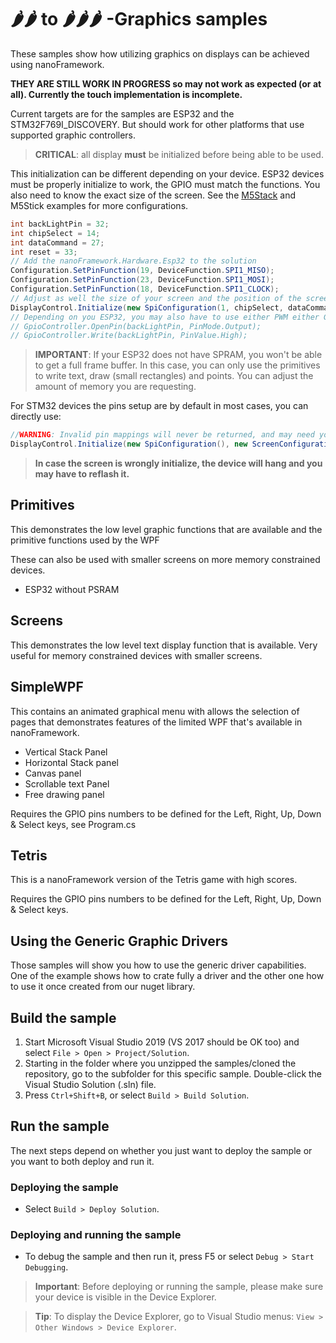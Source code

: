 # 🌶️🌶️ to 🌶️🌶️🌶️ -Graphics samples

These samples show how utilizing graphics on displays can be achieved using nanoFramework.

**THEY ARE STILL WORK IN PROGRESS so may not work as expected (or at all).
Currently the touch implementation is incomplete.**

Current targets are for the samples are ESP32 and the STM32F769I_DISCOVERY. But should work for other platforms that use supported graphic controllers.

> **CRITICAL**: all display **must** be initialized before being able to be used.

This initialization can be different depending on your device. ESP32 devices must be properly initialize to work, the GPIO must match the functions. You also need to know the exact size of the screen. See the [M5Stack](../Graphics/Screens/README.md) and M5Stick examples for more configurations.

```csharp
int backLightPin = 32;
int chipSelect = 14;
int dataCommand = 27;
int reset = 33;
// Add the nanoFramework.Hardware.Esp32 to the solution
Configuration.SetPinFunction(19, DeviceFunction.SPI1_MISO);
Configuration.SetPinFunction(23, DeviceFunction.SPI1_MOSI);
Configuration.SetPinFunction(18, DeviceFunction.SPI1_CLOCK);
// Adjust as well the size of your screen and the position of the screen on the driver
DisplayControl.Initialize(new SpiConfiguration(1, chipSelect, dataCommand, reset, backLightPin), new ScreenConfiguration(0, 0, 320, 240));
// Depending on you ESP32, you may also have to use either PWM either GPIO to set the backlight pin mode on
// GpioController.OpenPin(backLightPin, PinMode.Output);
// GpioController.Write(backLightPin, PinValue.High);
```

> **IMPORTANT**: If your ESP32 does not have SPRAM, you won't be able to get a full frame buffer. In this case, you can only use the primitives to write text, draw (small rectangles) and points. You can adjust the amount of memory you are requesting.

For STM32 devices the pins setup are by default in most cases, you can directly use:

```csharp
//WARNING: Invalid pin mappings will never be returned, and may need you to reflash the device!
DisplayControl.Initialize(new SpiConfiguration(), new ScreenConfiguration());
```

> **In case the screen is wrongly initialize, the device will hang and you may have to reflash it.**

## Primitives

This demonstrates the low level graphic functions that are available and the primitive functions used by the WPF

These can also be used with smaller screens on more memory constrained devices.

- ESP32 without PSRAM

## Screens

This demonstrates the low level text display function that is available. Very useful for memory constrained devices with smaller screens.

## SimpleWPF

This contains an animated graphical menu with allows the selection of pages that demonstrates features of the limited WPF that's available in nanoFramework.

- Vertical Stack Panel
- Horizontal Stack panel
- Canvas panel
- Scrollable text Panel
- Free drawing panel

Requires the GPIO pins numbers to be defined for the Left, Right, Up, Down & Select keys, see Program.cs

## Tetris

This is a nanoFramework version of the Tetris game with high scores.

Requires the GPIO pins numbers to be defined for the Left, Right, Up, Down & Select keys.

## Using the Generic Graphic Drivers

Those samples will show you how to use the generic driver capabilities. One of the example shows how to crate fully a driver and the other one how to use it once created from our nuget library.

## Build the sample

1. Start Microsoft Visual Studio 2019 (VS 2017 should be OK too) and select `File > Open > Project/Solution`.
1. Starting in the folder where you unzipped the samples/cloned the repository, go to the subfolder for this specific sample. Double-click the Visual Studio Solution (.sln) file.
1. Press `Ctrl+Shift+B`, or select `Build > Build Solution`.

## Run the sample

The next steps depend on whether you just want to deploy the sample or you want to both deploy and run it.

### Deploying the sample

- Select `Build > Deploy Solution`.

### Deploying and running the sample

- To debug the sample and then run it, press F5 or select `Debug > Start Debugging`.

> **Important**: Before deploying or running the sample, please make sure your device is visible in the Device Explorer.

> **Tip**: To display the Device Explorer, go to Visual Studio menus: `View > Other Windows > Device Explorer`.
